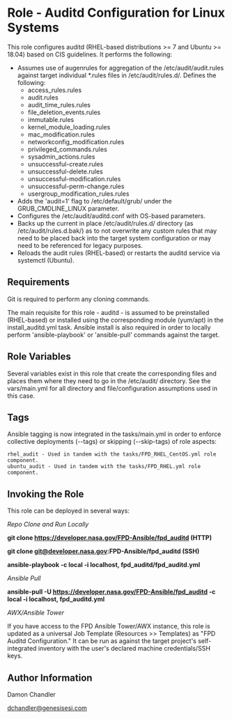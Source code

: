 Role - Auditd Configuration for Linux Systems
=========

This role configures auditd (RHEL-based distributions >= 7 and Ubuntu >= 18.04) based on CIS guidelines. It performs the following:

* Assumes use of augenrules for aggregation of the /etc/audit/audit.rules against target individual *.rules files in /etc/audit/rules.d/.  Defines the following:
    * access_rules.rules
    * audit.rules
    * audit_time_rules.rules
    * file_deletion_events.rules
    * immutable.rules
    * kernel_module_loading.rules
    * mac_modification.rules
    * networkconfig_modification.rules
    * privileged_commands.rules
    * sysadmin_actions.rules
    * unsuccessful-create.rules
    * unsuccessful-delete.rules
    * unsuccessful-modification.rules
    * unsuccessful-perm-change.rules
    * usergroup_modification_rules.rules
* Adds the 'audit=1' flag to /etc/default/grub/ under the GRUB_CMDLINE_LINUX parameter.  
* Configures the /etc/audit/auditd.conf with OS-based parameters.  
* Backs up the current in place /etc/audit/rules.d/ directory (as /etc/audit/rules.d.bak/) as to not overwrite any custom rules that may need to be placed back into the target system configuration or may need to be referenced for legacy purposes.
* Reloads the audit rules (RHEL-based) or restarts the auditd service via systemctl (Ubuntu).

Requirements
------------
Git is required to perform any cloning commands.

The main requisite for this role - auditd - is assumed to be preinstalled (RHEL-based) or installed using the corresponding module (yum/apt) in the install_auditd.yml task.  Ansible install is also required in order to locally perform 'ansible-playbook' or 'ansible-pull' commands against the target.

Role Variables
--------------

Several variables exist in this role that create the corresponding files and places them where they need to go in the /etc/audit/ directory.  See the vars/main.yml for all directory and file/configuration assumptions used in this case. 

Tags
----------------

Ansible tagging is now integrated in the tasks/main.yml in order to enforce collective deployments (--tags) or skipping (--skip-tags) of role aspects:

    rhel_audit - Used in tandem with the tasks/FPD_RHEL_CentOS.yml role component.
    ubuntu_audit - Used in tandem with the tasks/FPD_RHEL.yml role component.

Invoking the Role
----------------

This role can be deployed in several ways:

*Repo Clone and Run Locally*

**git clone https://developer.nasa.gov/FPD-Ansible/fpd_auditd (HTTP)** 

**git clone git@developer.nasa.gov:FPD-Ansible/fpd_auditd (SSH)**

**ansible-playbook -c local -i localhost, fpd_auditd/fpd_auditd.yml**

*Ansible Pull*

**ansible-pull -U https://developer.nasa.gov/FPD-Ansible/fpd_auditd -c local -i localhost, fpd_auditd.yml**

*AWX/Ansible Tower*

If you have access to the FPD Ansible Tower/AWX instance, this role is updated as a universal Job Template (Resources >> Templates) as "FPD Auditd Configuration."  It can be run as against the target project's self-integrated inventory with the user's declared machine credentials/SSH keys.  

Author Information
------------------

Damon Chandler
    
dchandler@genesisesi.com
